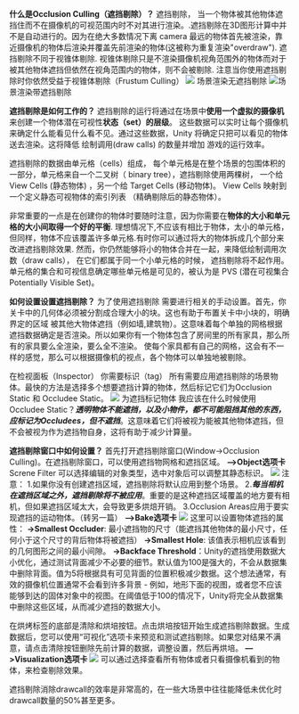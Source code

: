 **什么是Occlusion Culling（遮挡剔除）？**
遮挡剔除， 当一个物体被其他物体遮挡住而不在摄像机的可视范围内时不对其进行渲染。.遮挡剔除在3D图形计算中并不是自动进行的。因为在绝大多数情况下离 camera 最远的物体首先被渲染，靠近摄像机的物体后渲染并覆盖先前渲染的物体(这被称为重复渲染"overdraw"). 遮挡剔除不同于视锥体剔除. 视锥体剔除只是不渲染摄像机视角范围外的物体而对于被其他物体遮挡但依然在视角范围内的物体，则不会被剔除. 注意当你使用遮挡剔除时你依然受益于视锥体剔除（Frustum Culling）
![](http://upload-images.jianshu.io/upload_images/3806085-63c0bf3905570bea.jpg?imageMogr2/auto-orient/strip%7CimageView2/2/w/1240) 场景渲染无遮挡剔除
![](http://upload-images.jianshu.io/upload_images/3806085-99426b0343375208.jpg?imageMogr2/auto-orient/strip%7CimageView2/2/w/1240)场景渲染带遮挡剔除

**遮挡剔除是如何工作的？**
遮挡剔除的运行将通过在场景中**使用一个虚拟的摄像机**来创建一个物体潜在可视性**状态（set）的层级**。 这些数据可以实时让每个摄像机来确定什么能看见什么看不见。通过这些数据，Unity 将确定只把可以看见的物体送去渲染。这将降低 绘制调用(draw calls) 的数量并增加 游戏的运行效率。

遮挡剔除的数据由单元格（cells）组成， 每个单元格是在整个场景的包围体积的一部分，单元格来自一个二叉树（ binary tree），遮挡剔除使用两棵树， 一个给 View Cells (静态物体) ，另一个给 Target Cells (移动物体)。 View Cells 映射到一个定义静态可视物体的索引列表 （精确剔除后的静态物体）。

非常重要的一点是在创建你的物体时要随时注意，因为你需要在**物体的大小和单元格的大小间取得一个好的平衡**. 理想情况下,不应该有相比于物体，太小的单元格，但同样，物体不应该覆盖许多单元格.有时你可以通过将大的物体拆成几个部分来改进遮挡剔除效果. 然而，你仍然能够将小的物体合并在一起，来降低绘制调用次数（draw calls）， 在它们都属于同一个小单元格的时候， 遮挡剔除将不起作用。单元格的集合和可视信息确定哪些单元格是可见的，被认为是 PVS (潜在可视集合Potentially Visible Set)。

**如何设置设置遮挡剔除？**
为了使用遮挡剔除 需要进行相关的手动设置。首先，你关卡中的几何体必须被分割成合理大小的块。这也有助于布置关卡中小块的，明确界定的区域 被其他大物体遮挡（例如墙,建筑物）。这意味着每个单独的网格根据遮挡数据确定是否渲染。所以如果你有一个物体包含了房间里的所有家具，那么所有的家具要么全渲染，要么全不渲染。 使每个家具都有自己的网格，这会有不一样的感觉，那么可以根据摄像机的视点，各个物体可以单独地被剔除。

在检视面板（Inspector） 你需要标识（tag） 所有需要应用遮挡剔除的场景物体。最快的方法是选择多个想要遮挡计算的物体，然后标记它们为Occlusion Static 和 Occludee Static。
![](http://upload-images.jianshu.io/upload_images/3806085-21d7676701bf1415.jpg?imageMogr2/auto-orient/strip%7CimageView2/2/w/1240)
为遮挡标记物体
我应该在什么时候使用Occludee Static？***透明物体不能遮挡，以及小物件，都不可能阻挡其他的东西，应标记为Occludees，但不遮挡***。这意味着它们将被视为能被其他物体遮挡，但不会被视为作为遮挡物自身，这将有助于减少计算量。

**遮挡剔除窗口中如何设置？**
首先打开遮挡剔除窗口(Window->Occlusion Culling)。在遮挡剔除窗口，可以使用遮挡物网格和遮挡区域。
**—>Object选项卡**
Screne Filter 可以选择编辑的对象类型，选中对象后可以调整其静态标识。
![](http://upload-images.jianshu.io/upload_images/3806085-bfd172ddff07541b.jpg?imageMogr2/auto-orient/strip%7CimageView2/2/w/1240)
注意：
1.如果你没有创建遮挡区域，遮挡剔除将默认应用到整个场景。
2.***每当相机在遮挡区域之外，遮挡剔除将不被应用***。重要的是这种遮挡区域覆盖的地方要有相机，但如果遮挡区域太大，会导致更多烘焙开销。
3.Occlusion Areas应用于要实现遮挡的运动物体。（转另一篇）
**—>Bake选项卡**
![](http://upload-images.jianshu.io/upload_images/3806085-501421ba7c447c4c.png?imageMogr2/auto-orient/strip%7CimageView2/2/w/1240)
    这里可以设置物体遮挡的属性：
       **->Smallest Occluder**: 最小遮挡物的尺寸（能遮挡其他物体的最小尺寸，任何小于这个尺寸的背后物体将被遮挡）
**->Smallest Hole**: 该值表示相机应该看到的几何图形之间的最小间隙。
**->Backface Threshold**：Unity的遮挡使用数据大小优化，通过测试背面减少不必要的细节。默认值为100是强大的，不会从数据集中删除背面。值为5将根据具有可见背面的位置积极减少数据。这个想法通常，有效的摄像机位置通常不会看到许多背景 - 例如，地形下面的视图，或者您不应该能够到达的固体对象中的视图。在阈值低于100的情况下，Unity将完全从数据集中删除这些区域，从而减少遮挡的数据大小。

在烘烤标签的底部是清除和烘培按钮。点击烘培按钮开始生成遮挡剔除数据。生成数据后，您可以使用“可视化”选项卡来预览和测试遮挡剔除。如果您对结果不满意，请点击清除按钮删除先前计算的数据，调整设置，然后再烘培。
**—>Visualization选项卡**
![](http://upload-images.jianshu.io/upload_images/3806085-d6e4d2c6c9ff381a.jpg?imageMogr2/auto-orient/strip%7CimageView2/2/w/1240)
可以通过选择查看所有物体或者只看摄像机看到的物体，来检查剔除效果。


遮挡剔除消除drawcall的效率是非常高的，在一些大场景中往往能降低未优化时drawcall数量的50%甚至更多。